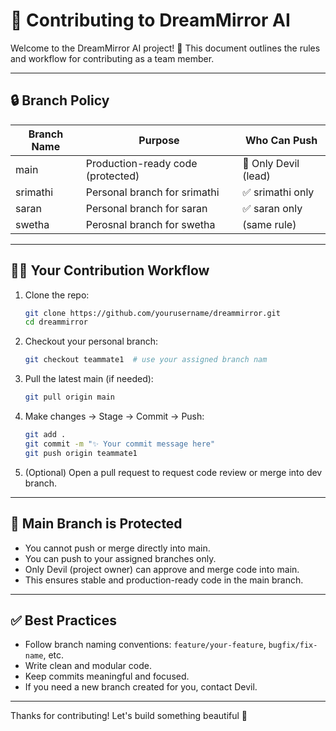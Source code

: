 # 🤝 Contributing to DreamMirror AI

Welcome to the DreamMirror AI project! 🌙 This document outlines the rules and workflow for contributing as a team member.

---

## 🔒 Branch Policy

| Branch Name | Purpose                            | Who Can Push         |
|-------------|------------------------------------|----------------------|
| main        | Production-ready code (protected)  | 🔐 Only Devil (lead) |
| srimathi    | Personal branch for srimathi       | ✅ srimathi only     |
| saran       | Personal branch for saran          | ✅ saran only        |
| swetha      | Perosnal branch for swetha         | (same rule)          |

---

## 🧑‍💻 Your Contribution Workflow

1. Clone the repo:

   ```bash
   git clone https://github.com/yourusername/dreammirror.git
   cd dreammirror
   ```

2. Checkout your personal branch:

   ```bash
   git checkout teammate1  # use your assigned branch nam
   ```

3. Pull the latest main (if needed):

   ```bash
   git pull origin main
   ```

4. Make changes → Stage → Commit → Push:

   ```bash
   git add .
   git commit -m "✨ Your commit message here"
   git push origin teammate1
   ```

5. (Optional) Open a pull request to request code review or merge into dev branch.

---

## 🔐 Main Branch is Protected

- You cannot push or merge directly into main.
- You can push to your assigned branches only.
- Only Devil (project owner) can approve and merge code into main.
- This ensures stable and production-ready code in the main branch.

---

## ✅ Best Practices

- Follow branch naming conventions: `feature/your-feature`, `bugfix/fix-name`, etc.
- Write clean and modular code.
- Keep commits meaningful and focused.
- If you need a new branch created for you, contact Devil.

---

Thanks for contributing! Let's build something beautiful 🌌
